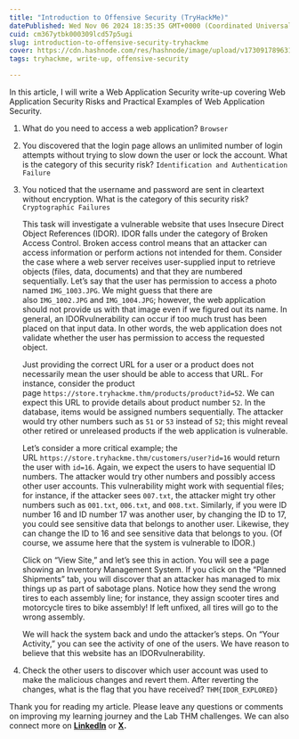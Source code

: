 ```yaml
---
title: "Introduction to Offensive Security (TryHackMe)"
datePublished: Wed Nov 06 2024 18:35:35 GMT+0000 (Coordinated Universal Time)
cuid: cm367ytbk000309lcd57p5ugi
slug: introduction-to-offensive-security-tryhackme
cover: https://cdn.hashnode.com/res/hashnode/image/upload/v1730917896318/dfe202a4-b76d-4cd1-85e6-f51d7a1e4426.png
tags: tryhackme, write-up, offensive-security

---
```


In this article, I will write a Web Application Security write-up covering Web Application Security Risks and Practical Examples of Web Application Security.

1. What do you need to access a web application? `Browser`
    
2. You discovered that the login page allows an unlimited number of login attempts without trying to slow down the user or lock the account. What is the category of this security risk? `Identification and Authentication Failure`
    
3. You noticed that the username and password are sent in cleartext without encryption. What is the category of this security risk? `Cryptographic Failures`  
      
    
    This task will investigate a vulnerable website that uses Insecure Direct Object References (IDOR). IDOR falls under the category of Broken Access Control. Broken access control means that an attacker can access information or perform actions not intended for them. Consider the case where a web server receives user-supplied input to retrieve objects (files, data, documents) and that they are numbered sequentially. Let’s say that the user has permission to access a photo named `IMG_1003.JPG`. We might guess that there are also `IMG_1002.JPG` and `IMG_1004.JPG`; however, the web application should not provide us with that image even if we figured out its name. In general, an IDORvulnerability can occur if too much trust has been placed on that input data. In other words, the web application does not validate whether the user has permission to access the requested object.
    
    Just providing the correct URL for a user or a product does not necessarily mean the user should be able to access that URL. For instance, consider the product page `https://store.tryhackme.thm/products/product?id=52`. We can expect this URL to provide details about product number `52`. In the database, items would be assigned numbers sequentially. The attacker would try other numbers such as `51` or `53` instead of `52`; this might reveal other retired or unreleased products if the web application is vulnerable.
    
    Let’s consider a more critical example; the URL `https://store.tryhackme.thm/customers/user?id=16` would return the user with `id=16`. Again, we expect the users to have sequential ID numbers. The attacker would try other numbers and possibly access other user accounts. This vulnerability might work with sequential files; for instance, if the attacker sees `007.txt`, the attacker might try other numbers such as `001.txt`, `006.txt`, and `008.txt`. Similarly, if you were ID number 16 and ID number 17 was another user, by changing the ID to 17, you could see sensitive data that belongs to another user. Likewise, they can change the ID to 16 and see sensitive data that belongs to you. (Of course, we assume here that the system is vulnerable to IDOR.)
    
    Click on “View Site,” and let’s see this in action. You will see a page showing an Inventory Management System. If you click on the “Planned Shipments” tab, you will discover that an attacker has managed to mix things up as part of sabotage plans. Notice how they send the wrong tires to each assembly line; for instance, they assign scooter tires and motorcycle tires to bike assembly! If left unfixed, all tires will go to the wrong assembly.
    
    We will hack the system back and undo the attacker’s steps. On “Your Activity,” you can see the activity of one of the users. We have reason to believe that this website has an IDORvulnerability.  
    
4. Check the other users to discover which user account was used to make the malicious changes and revert them. After reverting the changes, what is the flag that you have received? `THM{IDOR_EXPLORED}`  
    

Thank you for reading my article. Please leave any questions or comments on improving my learning journey and the Lab THM challenges. We can also connect more on [**LinkedIn**](https://www.linkedin.com/in/sharon-jebitok) or [**X**](https://x.com/SharonJebitok)**.**